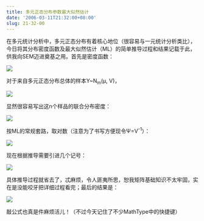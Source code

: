 ```yaml
---
title: 多元正态分布参数最大似然估计
date: '2006-03-11T21:32:00+08:00'
slug: 21-32-00
---
```


在多元统计分析中，多元正态分布有着核心地位（很容易与一元统计分析类比），今日将其分布密度函数及最大似然估计（ML）的简单推导过程和结果记载于此，供我向SEM迈进奠基之用。首先是密度函数：

![](https://db.yihui.name/hexun/b_EA7289976B701582.jpg)

对于来自多元正态分布总体的样本Y~N<SUB>m</SUB>(μ, V)，

![](https://db.yihui.name/hexun/b_0A22BF4EBE550FC9.jpg)

显然很容易写出这n个样品的联合分布密度：


![](https://db.yihui.name/hexun/b_C2D36A913E09D857.jpg)

按ML的常规套路，取对数（注意为了书写方便现令Ψ=V<SUP>-1</SUP>）：


![](https://db.yihui.name/hexun/b_CE2CD681E94B38CF.jpg)

现在根据推导需要引进几个记号：


![](https://db.yihui.name/hexun/b_A7E7EB2E3571C213.jpg)

具体推导过程就省去了，忒麻烦，令人匪夷所思，恕我矩阵基础知识不太牢固，实在是没能咬牙把详细过程看完；最后的结果是：


![](https://db.yihui.name/hexun/b_4BA967D5B6B8D0A8.jpg)

敲公式也真是件麻烦活儿！（不过今天记住了不少MathType中的快捷键）
